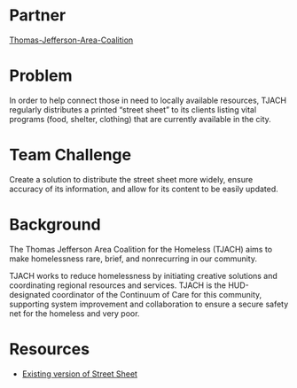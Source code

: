 # Partner
[Thomas-Jefferson-Area-Coalition](https://tjach.org)

# Problem
In order to help connect those in need to locally available resources, TJACH regularly distributes a printed “street sheet” to its clients listing vital programs (food, shelter, clothing) that are currently available in the city.

# Team Challenge
Create a solution to distribute the street sheet more widely, ensure accuracy of its information, and allow for its content to be easily updated.

# Background
The Thomas Jefferson Area Coalition for the Homeless (TJACH) aims to make homelessness rare, brief, and nonrecurring in our community.

TJACH works to reduce homelessness by initiating creative solutions and coordinating regional resources and services. TJACH is the HUD-designated coordinator of the Continuum of Care for this community, supporting system improvement and collaboration to ensure a secure safety net for the homeless and very poor. 

# Resources
* [Existing version of Street Sheet](https://github.com/Smart-Cville/Thomas-Jefferson-Area-Coalition/blob/master/2016%20Street%20Sheet%20revised%20February%202016.pdf)
